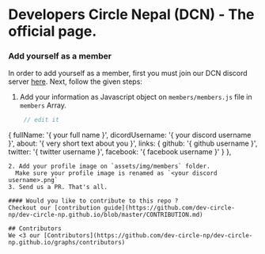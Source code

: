 # Developers Circle Nepal (DCN) - The official page.

### Add yourself as a member
 In order to add yourself as a member, first you must join our DCN discord server [here](https://discord.gg/acVJSXP).
 Next, follow the given steps:
1. Add your information as Javascript object on `members/members.js` file in `members` Array.
   ```js
    // edit it
{
    fullName: '{ your full name }',
    dicordUsername: '{ your discord username }',
    about: '{ very short text about you }',
    links: {
      github: '{ github username }',
      twitter: '{ twitter username }',
      facebook: '{ facebook username }'
    }
  },
  ```
2. Add your profile image on `assets/img/members` folder.
    Make sure your profile image is renamed as `<your discord username>.png`
3. Send us a PR. That's all.

#### Would you like to contribute to this repo ?
Checkout our [contribution guide](https://github.com/dev-circle-np/dev-circle-np.github.io/blob/master/CONTRIBUTION.md)

## Contributors
We <3 our [Contributors](https://github.com/dev-circle-np/dev-circle-np.github.io/graphs/contributors) 
